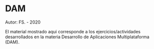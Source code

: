 # DAM 

Autor: FS. - 2020

El material mostrado aqui corresponde a los ejercicios/actividades desarrollados en la materia Desarrollo de Aplicaciones Multiplataforma (DAM).



